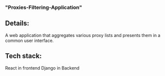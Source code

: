 ### "Proxies-Filtering-Application" 
## Details:
A web application that aggregates various
proxy lists and presents them in a common user interface.<br/>
## Tech stack:
React in frontend
Django in Backend